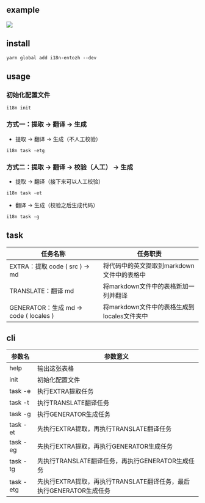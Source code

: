 ## example

![](D:\workspace\mians\i18n-generator\assets\i18n示例.gif)


## install 

```shell
yarn global add i18n-entozh --dev
```
## usage
### 初始化配置文件
```shell
i18n init
```
### 方式一：提取 -> 翻译 -> 生成
- 提取 -> 翻译 -> 生成（不人工校验）

```shell
i18n task -etg
```
### 方式二：提取 -> 翻译 -> 校验（人工） -> 生成
- 提取 -> 翻译（接下来可以人工校验）

```shell
i18n task -et
```

- 翻译 -> 生成（校验之后生成代码）

```
i18n task -g
```

## task

| 任务名称                               | 任务职责                                    |
| -------------------------------------- | ------------------------------------------- |
| EXTRA：提取 code ( src ) -> md         | 将代码中的英文提取到markdown文件中的表格中  |
| TRANSLATE：翻译 md                     | 将markdown文件中的表格新加一列并翻译        |
| GENERATOR：生成 md -> code ( locales ) | 将markdown文件中的表格生成到locales文件夹中 |



## cli

| 参数名 | 参数意义                                                     |
| ------ | ------------------------------------------------------------ |
| help  | 输出这张表格                                                 |
| init   | 初始化配置文件                                               |
| task -e     | 执行EXTRA提取任务                                            |
| task -t     | 执行TRANSLATE翻译任务                                        |
| task -g     | 执行GENERATOR生成任务                                        |
| task -et    | 先执行EXTRA提取，再执行TRANSLATE翻译任务                     |
| task -eg    | 先执行EXTRA提取，再执行GENERATOR生成任务                     |
| task -tg    | 先执行TRANSLATE翻译任务，再执行GENERATOR生成任务             |
| task -etg   | 先执行EXTRA提取，再执行TRANSLATE翻译任务，最后执行GENERATOR生成任务 |

